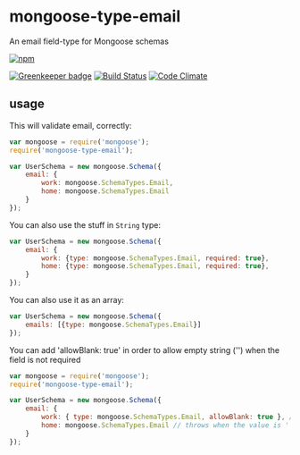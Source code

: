 # mongoose-type-email

An email field-type for Mongoose schemas

[![npm](https://nodei.co/npm/mongoose-type-email.png)](https://www.npmjs.com/package/mongoose-type-email)

[![Greenkeeper badge](https://badges.greenkeeper.io/konsumer/mongoose-type-email.svg)](https://greenkeeper.io/)
[![Build Status](https://travis-ci.org/konsumer/mongoose-type-email.svg?branch=master)](https://travis-ci.org/konsumer/mongoose-type-email)
[![Code Climate](https://codeclimate.com/github/konsumer/mongoose-type-email/badges/gpa.svg)](https://codeclimate.com/github/konsumer/mongoose-type-email)

## usage

This will validate email, correctly:

```js
var mongoose = require('mongoose');
require('mongoose-type-email');

var UserSchema = new mongoose.Schema({
    email: {
        work: mongoose.SchemaTypes.Email,
        home: mongoose.SchemaTypes.Email
    }
});
```

You can also use the stuff in `String` type:

```js
var UserSchema = new mongoose.Schema({
    email: {
        work: {type: mongoose.SchemaTypes.Email, required: true},
        home: {type: mongoose.SchemaTypes.Email, required: true},
    }
});
```

You can also use it as an array:


```js
var UserSchema = new mongoose.Schema({
    emails: [{type: mongoose.SchemaTypes.Email}]
});
```

You can add 'allowBlank: true' in order to allow empty string ('') when the field is not required

```js
var mongoose = require('mongoose');
require('mongoose-type-email');

var UserSchema = new mongoose.Schema({
    email: {
        work: { type: mongoose.SchemaTypes.Email, allowBlank: true }, // allows '' as a value
        home: mongoose.SchemaTypes.Email // throws when the value is ''
    }
});
```